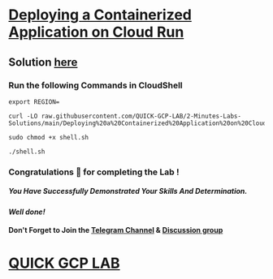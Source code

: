# [Deploying a Containerized Application on Cloud Run](https://www.cloudskillsboost.google/focuses/60089?parent=catalog)

## Solution [here]()

### Run the following Commands in CloudShell

```
export REGION=
```

```
curl -LO raw.githubusercontent.com/QUICK-GCP-LAB/2-Minutes-Labs-Solutions/main/Deploying%20a%20Containerized%20Application%20on%20Cloud%20Run/shell.sh

sudo chmod +x shell.sh

./shell.sh
```

### Congratulations 🎉 for completing the Lab !

##### *You Have Successfully Demonstrated Your Skills And Determination.*

#### *Well done!*

#### Don't Forget to Join the [Telegram Channel](https://t.me/quickgcplab) & [Discussion group](https://t.me/quickgcplabchats)

# [QUICK GCP LAB](https://www.youtube.com/@quickgcplab)